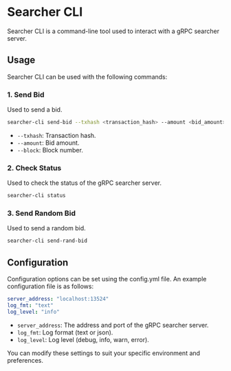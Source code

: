 # Searcher CLI
Searcher CLI is a command-line tool used to interact with a gRPC searcher server.

## Usage
Searcher CLI can be used with the following commands:

### 1. Send Bid
Used to send a bid.

```bash
searcher-cli send-bid --txhash <transaction_hash> --amount <bid_amount> --block <block_number>
```
* `--txhash`: Transaction hash.
* `--amount`: Bid amount.
* `--block`: Block number.

### 2. Check Status
Used to check the status of the gRPC searcher server.

```bash
searcher-cli status
```

### 3. Send Random Bid
Used to send a random bid.

```bash
searcher-cli send-rand-bid
```

## Configuration
Configuration options can be set using the config.yml file. An example configuration file is as follows:

```yaml
server_address: "localhost:13524"
log_fmt: "text"
log_level: "info"
```

* `server_address`: The address and port of the gRPC searcher server.
* `log_fmt`: Log format (text or json).
* `log_level`: Log level (debug, info, warn, error).

You can modify these settings to suit your specific environment and preferences.

